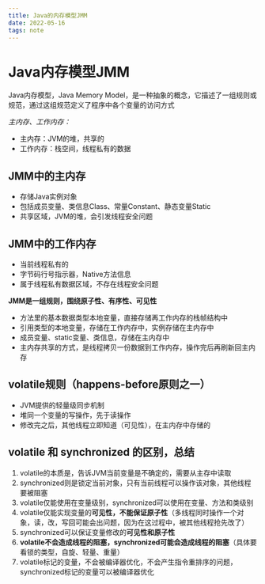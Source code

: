 ```yaml
---
title: Java的内存模型JMM
date: 2022-05-16
tags: note
---
```


# Java内存模型JMM

Java内存模型，Java Memory Model，是一种抽象的概念，它描述了一组规则或规范，通过这组规范定义了程序中各个变量的访问方式

**主内存、工作内存*：*

- 主内存：JVM的堆，共享的
- 工作内存：栈空间，线程私有的数据

## JMM中的主内存

- 存储Java实例对象
- 包括成员变量、类信息Class、常量Constant、静态变量Static
- 共享区域，JVM的堆，会引发线程安全问题

## JMM中的工作内存

- 当前线程私有的
- 字节码行号指示器，Native方法信息
- 属于线程私有数据区域，不存在线程安全问题

**JMM是一组规则，围绕原子性、有序性、可见性**

- 方法里的基本数据类型本地变量，直接存储再工作内存的栈帧结构中
- 引用类型的本地变量，存储在工作内存中，实例存储在主内存中
- 成员变量、static变量、类信息，存储在主内存中
- 主内存共享的方式，是线程拷贝一份数据到工作内存，操作完后再刷新回主内存

## volatile规则（happens-before原则之一）

- JVM提供的轻量级同步机制
- 堆同一个变量的写操作，先于读操作
- 修改完之后，其他线程立即知道（可见性），在主内存中存储的

## volatile 和 synchronized 的区别，总结

1. volatile的本质是，告诉JVM当前变量是不确定的，需要从主存中读取
2. synchronized则是锁定当前对象，只有当前线程可以操作该对象，其他线程要被阻塞
3. volatile仅能使用在变量级别，synchronized可以使用在变量、方法和类级别
4. volatile仅能实现变量的**可见性，不能保证原子性**（多线程同时操作一个对象，读，改，写回可能会出问题，因为在这过程中，被其他线程抢先改了）
5. synchronized可以保证变量修改的**可见性和原子性**
6. **volatile不会造成线程的阻塞，synchronized可能会造成线程的阻塞**（具体要看锁的类型，自旋、轻量、重量）
7. volatile标记的变量，不会被编译器优化，不会产生指令重排序的问题，synchronized标记的变量可以被编译器优化
